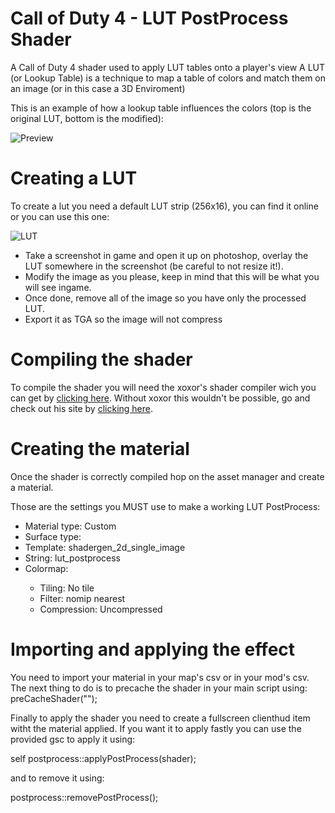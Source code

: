 # Call of Duty 4 - LUT PostProcess Shader

A Call of Duty 4 shader used to apply LUT tables onto a player's view
A LUT (or Lookup Table) is a technique to map a table of colors and match them on an image (or in this case a 3D Enviroment)

This is an example of how a lookup table influences the colors (top is the original LUT, bottom is the modified):

![Preview](https://i.imgur.com/xIzuJDT.jpeg)

# Creating a LUT

To create a lut you need a default LUT strip (256x16), you can find it online or you can use this one:

![LUT](https://i.imgur.com/irhbUGC.png)

- Take a screenshot in game and open it up on photoshop, overlay the LUT somewhere in the screenshot (be careful to not resize it!).
- Modify the image as you please, keep in mind that this will be what you will see ingame.
- Once done, remove all of the image so you have only the processed LUT.
- Export it as TGA so the image will not compress

# Compiling the shader

To compile the shader you will need the xoxor's shader compiler wich you can get by [clicking here](https://xoxor4d.github.io/projects/cod4-compileTools/).
Without xoxor this wouldn't be possible, go and check out his site by [clicking here](https://xoxor4d.github.io).

# Creating the material

Once the shader is correctly compiled hop on the asset manager and create a material.

Those are the settings you MUST use to make a working LUT PostProcess:

- Material type: Custom
- Surface type: <none>
- Template: shadergen_2d_single_image
- String: lut_postprocess
- Colormap: <Pick your TGA here>
  - Tiling: No tile
  - Filter: nomip nearest
  - Compression: Uncompressed

# Importing and applying the effect

You need to import your material in your map's csv or in your mod's csv.
The next thing to do is to precache the shader in your main script using: preCacheShader("<material name>");

Finally to apply the shader you need to create a fullscreen clienthud item witht the material applied.
If you want it to apply fastly you can use the provided gsc to apply it using:

self postprocess::applyPostProcess(shader);

and to remove it using:

postprocess::removePostProcess();
